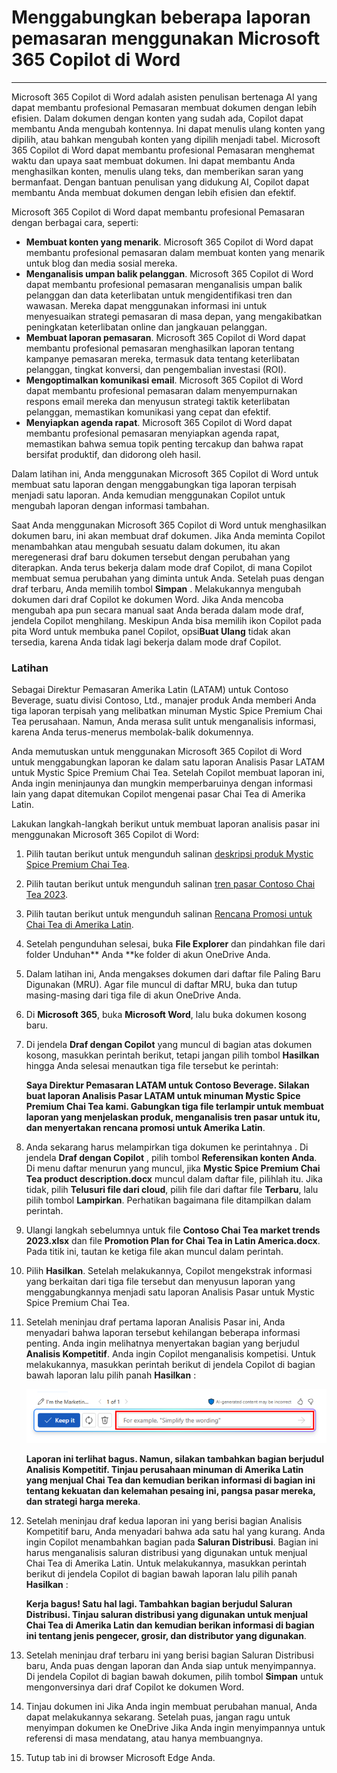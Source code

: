# Menggabungkan beberapa laporan pemasaran menggunakan Microsoft 365 Copilot di Word
---
Microsoft 365 Copilot di Word adalah asisten penulisan bertenaga AI yang dapat membantu profesional Pemasaran membuat dokumen dengan lebih efisien. Dalam dokumen dengan konten yang sudah ada, Copilot dapat membantu Anda mengubah kontennya. Ini dapat menulis ulang konten yang dipilih, atau bahkan mengubah konten yang dipilih menjadi tabel. Microsoft 365 Copilot di Word dapat membantu profesional Pemasaran menghemat waktu dan upaya saat membuat dokumen. Ini dapat membantu Anda menghasilkan konten, menulis ulang teks, dan memberikan saran yang bermanfaat. Dengan bantuan penulisan yang didukung AI, Copilot dapat membantu Anda membuat dokumen dengan lebih efisien dan efektif.

Microsoft 365 Copilot di Word dapat membantu profesional Pemasaran dengan berbagai cara, seperti:

 -  **Membuat konten yang menarik**. Microsoft 365 Copilot di Word dapat membantu profesional pemasaran dalam membuat konten yang menarik untuk blog dan media sosial mereka.
 -  **Menganalisis umpan balik pelanggan**. Microsoft 365 Copilot di Word dapat membantu profesional pemasaran menganalisis umpan balik pelanggan dan data keterlibatan untuk mengidentifikasi tren dan wawasan. Mereka dapat menggunakan informasi ini untuk menyesuaikan strategi pemasaran di masa depan, yang mengakibatkan peningkatan keterlibatan online dan jangkauan pelanggan.
 -  **Membuat laporan pemasaran**. Microsoft 365 Copilot di Word dapat membantu profesional pemasaran menghasilkan laporan tentang kampanye pemasaran mereka, termasuk data tentang keterlibatan pelanggan, tingkat konversi, dan pengembalian investasi (ROI).
 -  **Mengoptimalkan komunikasi email**. Microsoft 365 Copilot di Word dapat membantu profesional pemasaran dalam menyempurnakan respons email mereka dan menyusun strategi taktik keterlibatan pelanggan, memastikan komunikasi yang cepat dan efektif.
 -  **Menyiapkan agenda rapat**. Microsoft 365 Copilot di Word dapat membantu profesional pemasaran menyiapkan agenda rapat, memastikan bahwa semua topik penting tercakup dan bahwa rapat bersifat produktif, dan didorong oleh hasil.

Dalam latihan ini, Anda menggunakan Microsoft 365 Copilot di Word untuk membuat satu laporan dengan menggabungkan tiga laporan terpisah menjadi satu laporan. Anda kemudian menggunakan Copilot untuk mengubah laporan dengan informasi tambahan.

Saat Anda menggunakan Microsoft 365 Copilot di Word untuk menghasilkan dokumen baru, ini akan membuat draf dokumen. Jika Anda meminta Copilot menambahkan atau mengubah sesuatu dalam dokumen, itu akan meregenerasi draf baru dokumen tersebut dengan perubahan yang diterapkan. Anda terus bekerja dalam mode draf Copilot, di mana Copilot membuat semua perubahan yang diminta untuk Anda. Setelah puas dengan draf terbaru, Anda memilih tombol **Simpan** . Melakukannya mengubah dokumen dari draf Copilot ke dokumen Word. Jika Anda mencoba mengubah apa pun secara manual saat Anda berada dalam mode draf, jendela Copilot menghilang. Meskipun Anda bisa memilih ikon Copilot pada pita Word untuk membuka panel Copilot, opsi**Buat Ulang** tidak akan tersedia, karena Anda tidak lagi bekerja dalam mode draf Copilot.

### Latihan

Sebagai Direktur Pemasaran Amerika Latin (LATAM) untuk Contoso Beverage, suatu divisi Contoso, Ltd., manajer produk Anda memberi Anda tiga laporan terpisah yang melibatkan minuman Mystic Spice Premium Chai Tea perusahaan. Namun, Anda merasa sulit untuk menganalisis informasi, karena Anda terus-menerus membolak-balik dokumennya.

Anda memutuskan untuk menggunakan Microsoft 365 Copilot di Word untuk menggabungkan laporan ke dalam satu laporan Analisis Pasar LATAM untuk Mystic Spice Premium Chai Tea. Setelah Copilot membuat laporan ini, Anda ingin meninjaunya dan mungkin memperbaruinya dengan informasi lain yang dapat ditemukan Copilot mengenai pasar Chai Tea di Amerika Latin.

Lakukan langkah-langkah berikut untuk membuat laporan analisis pasar ini menggunakan Microsoft 365 Copilot di Word:

1.  Pilih tautan berikut untuk mengunduh salinan [deskripsi produk Mystic Spice Premium Chai Tea](https://go.microsoft.com/fwlink/?linkid=2268929).
2.  Pilih tautan berikut untuk mengunduh salinan [tren pasar Contoso Chai Tea 2023](https://go.microsoft.com/fwlink/?linkid=2269122).
3.  Pilih tautan berikut untuk mengunduh salinan [Rencana Promosi untuk Chai Tea di Amerika Latin](https://go.microsoft.com/fwlink/?linkid=2269126).
4.  Setelah pengunduhan selesai, buka **File Explorer** dan pindahkan file dari folder Unduhan** Anda **ke folder di akun OneDrive Anda.
5.  Dalam latihan ini, Anda mengakses dokumen dari daftar file Paling Baru Digunakan (MRU). Agar file muncul di daftar MRU, buka dan tutup masing-masing dari tiga file di akun OneDrive Anda.
6.  Di **Microsoft 365**, buka **Microsoft Word**, lalu buka dokumen kosong baru.
7.  Di jendela **Draf dengan Copilot** yang muncul di bagian atas dokumen kosong, masukkan perintah berikut, tetapi jangan pilih tombol **Hasilkan** hingga Anda selesai menautkan tiga file tersebut ke perintah:
    
    **Saya Direktur Pemasaran LATAM untuk Contoso Beverage. Silakan buat laporan Analisis Pasar LATAM untuk minuman Mystic Spice Premium Chai Tea kami. Gabungkan tiga file terlampir untuk membuat laporan yang menjelaskan produk, menganalisis tren pasar untuk itu, dan menyertakan rencana promosi untuk Amerika Latin**.
8.  Anda sekarang harus melampirkan tiga dokumen ke perintahnya . Di jendela **Draf dengan Copilot** , pilih tombol **Referensikan konten Anda**. Di menu daftar menurun yang muncul, jika **Mystic Spice Premium Chai Tea product description.docx** muncul dalam daftar file, pilihlah itu. Jika tidak, pilih **Telusuri file dari cloud**, pilih file dari daftar file **Terbaru**, lalu pilih tombol **Lampirkan**. Perhatikan bagaimana file ditampilkan dalam perintah.
9.  Ulangi langkah sebelumnya untuk file **Contoso Chai Tea market trends 2023.xlsx** dan file **Promotion Plan for Chai Tea in Latin America.docx**. Pada titik ini, tautan ke ketiga file akan muncul dalam perintah.
10. Pilih **Hasilkan**. Setelah melakukannya, Copilot mengekstrak informasi yang berkaitan dari tiga file tersebut dan menyusun laporan yang menggabungkannya menjadi satu laporan Analisis Pasar untuk Mystic Spice Premium Chai Tea.
11. Setelah meninjau draf pertama laporan Analisis Pasar ini, Anda menyadari bahwa laporan tersebut kehilangan beberapa informasi penting. Anda ingin melihatnya menyertakan bagian yang berjudul **Analisis Kompetitif**. Anda ingin Copilot menganalisis kompetisi. Untuk melakukannya, masukkan perintah berikut di jendela Copilot di bagian bawah laporan lalu pilih panah **Hasilkan** :
    
    ![Tangkapan layar memperlihatkan jendela permintaan Copilot yang muncul di bagian bawah dokumen Word.](../media/copilot-window-word-a5ec12f6.png)
    
    
    **Laporan ini terlihat bagus. Namun, silakan tambahkan bagian berjudul Analisis Kompetitif. Tinjau perusahaan minuman di Amerika Latin yang menjual Chai Tea dan kemudian berikan informasi di bagian ini tentang kekuatan dan kelemahan pesaing ini, pangsa pasar mereka, dan strategi harga mereka**.
12. Setelah meninjau draf kedua laporan ini yang berisi bagian Analisis Kompetitif baru, Anda menyadari bahwa ada satu hal yang kurang. Anda ingin Copilot menambahkan bagian pada **Saluran Distribusi**. Bagian ini harus menganalisis saluran distribusi yang digunakan untuk menjual Chai Tea di Amerika Latin. Untuk melakukannya, masukkan perintah berikut di jendela Copilot di bagian bawah laporan lalu pilih panah **Hasilkan** :
    
    **Kerja bagus! Satu hal lagi. Tambahkan bagian berjudul Saluran Distribusi. Tinjau saluran distribusi yang digunakan untuk menjual Chai Tea di Amerika Latin dan kemudian berikan informasi di bagian ini tentang jenis pengecer, grosir, dan distributor yang digunakan**.
13. Setelah meninjau draf terbaru ini yang berisi bagian Saluran Distribusi baru, Anda puas dengan laporan dan Anda siap untuk menyimpannya. Di jendela Copilot di bagian bawah dokumen, pilih tombol **Simpan** untuk mengonversinya dari draf Copilot ke dokumen Word.
14. Tinjau dokumen ini Jika Anda ingin membuat perubahan manual, Anda dapat melakukannya sekarang. Setelah puas, jangan ragu untuk menyimpan dokumen ke OneDrive Jika Anda ingin menyimpannya untuk referensi di masa mendatang, atau hanya membuangnya.
15. Tutup tab ini di browser Microsoft Edge Anda.
